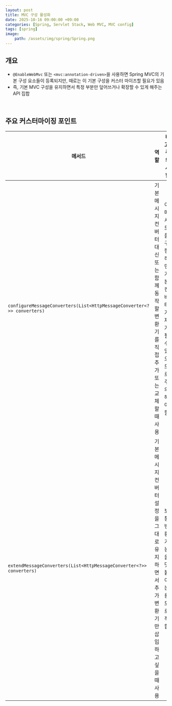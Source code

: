 ```yaml
---
layout: post
title: MVC 구성 활성화
date: 2025-10-16 09:00:00 +09:00
categories: [Spring, Servlet Stack, Web MVC, MVC config]
tags: [spring]
image:
    path: /assets/img/spring/Spring.png
---
```


## 개요

- `@EnableWebMvc` 또는 `<mvc:annotation-driven>`을 사용하면 Spring MVC의 기본 구성 요소들이 등록되지만, 때로는 이 기본 구성을 커스터 마이즈할 필요가 있음
- 즉, 기본 MVC 구성을 유지하면서 특정 부분만 덮어쓰거나 확장할 수 있게 해주는 API 집합

<br>

## 주요 커스터마이징 포인트

| 메서드 | 역할 | 비고/주의사항 |
|-|-|-|
| `configureMessageConverters(List<HttpMessageConverter<?>> converters)` | 기본 메시지 컨버터 대신 또는 함께 동작할 변환기를 직접 추가 또는 교체할 때 사용 | 이 메서드를 구현하면 기본 컨버터가 제거될 수 있으므로 주의해야 함 |
| `extendMessageConverters(List<HttpMessageConverter<?>> converters)` | 기본 메시지 컨버터 설정을 그대로 유지하면서 추가 변환기만 삽입하고 싶을 때 사용 | 보통 변환 기능을 덧붙이는 용도로 적합 |
